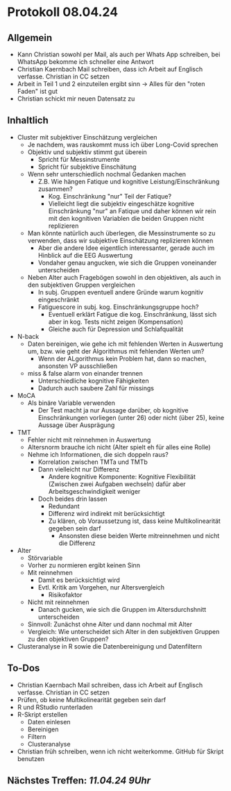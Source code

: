 # Protokoll 08.04.24

## Allgemein
- Kann Christian sowohl per Mail, als auch per Whats App schreiben, bei WhatsApp bekomme ich schneller eine Antwort
- Christian Kaernbach Mail schreiben, dass ich Arbeit auf Englisch verfasse. Christian in CC setzen
- Arbeit in Teil 1 und 2 einzuteilen ergibt sinn -> Alles für den "roten Faden" ist gut
- Christian schickt mir neuen Datensatz zu
## Inhaltlich
- Cluster mit subjektiver Einschätzung vergleichen
  - Je nachdem, was rauskommt muss ich über Long-Covid sprechen
  - Objektiv und subjektiv stimmt gut überein
    - Spricht für Messinstrumente
    - Spricht für subjektive Einschätung
  - Wenn sehr unterschiedlich nochmal Gedanken machen
    - Z.B. Wie hängen Fatique und kognitive Leistung/Einschränkung zusammen?
      - Kog. Einschränkung "nur" Teil der Fatique?
      - Vielleicht liegt die subjektiv eingeschätze kognitive Einschränkung "nur" an Fatique und daher können wir rein mit den kognitiven Variablen die beiden Gruppen nicht replizieren
  - Man könnte natürlich auch überlegen, die Messinstrumente so zu verwenden, dass wir subjektive Einschätzung replizieren können
    - Aber die andere Idee eigentlich interessanter, gerade auch im Hinblick auf die EEG Auswertung
    - Vondaher genau angucken, wie sich die Gruppen voneinander unterscheiden
  - Neben Alter auch Fragebögen sowohl in den objektiven, als auch in den subjektiven Gruppen vergleichen
    - In subj. Gruppen eventuell andere Gründe warum kognitiv eingeschränkt
    - Fatiguescore in subj. kog. Einschränkungsgruppe hoch?
      - Eventuell erklärt Fatigue die kog. Einschränkung, lässt sich aber in kog. Tests nicht zeigen (Kompensation)
      - Gleiche auch für Depression und Schlafqualität
- N-back
  - Daten bereinigen, wie gehe ich mit fehlenden Werten in Auswertung um, bzw. wie geht der Algorithmus mit fehlenden Werten um?
    - Wenn der ALgorithmus kein Problem hat, dann so machen, ansonsten VP ausschließen
  - miss & false alarm von einander trennen
    - Unterschiedliche kognitive Fähigkeiten
    - Dadurch auch saubere Zahl für missings
- MoCA
  - Als binäre Variable verwenden
    - Der Test macht ja nur Aussage darüber, ob kognitive Einschränkungen vorliegen (unter 26) oder nicht (über 25), keine Aussage über Ausprägung
- TMT
  - Fehler nicht mit reinnehmen in Auswertung
  - Altersnorm brauche ich nicht (Alter spielt eh für alles eine Rolle)
  - Nehme ich Informationen, die sich doppeln raus?
    - Korrelation zwischen TMTa und TMTb
    - Dann vielleicht nur Differenz
      - Andere kognitive Komponente: Kognitive Flexibilität (Zwischen zwei Aufgaben wechseln) dafür aber Arbeitsgeschwindigkeit weniger
    - Doch beides drin lassen
      - Redundant
      - Differenz wird indirekt mit berücksichtigt
      - Zu klären, ob Voraussetzung ist, dass keine Multikolinearität gegeben sein darf
        - Ansonsten diese beiden Werte mitreinnehmen und nicht die Differenz
- Alter
  - Störvariable
  - Vorher zu normieren ergibt keinen Sinn
  - Mit reinnehmen
    - Damit es berücksichtigt wird
    - Evtl. Kritik am Vorgehen, nur Altersvergleich
      - Risikofaktor
  - Nicht mit reinnehmen
    - Danach gucken, wie sich die Gruppen im Altersdurchshnitt unterscheiden
  - Sinnvoll: Zunächst ohne Alter und dann nochmal mit Alter
  - Vergleich: Wie unterscheidet sich Alter in den subjektiven Gruppen zu den objektiven Gruppen?
- Clusteranalyse in R sowie die Datenbereinigung und Datenfiltern 
## To-Dos
- Christian Kaernbach Mail schreiben, dass ich Arbeit auf Englisch verfasse. Christian in CC setzen
- Prüfen, ob keine Multikolinearität gegeben sein darf
- R und RStudio runterladen 
- R-Skript erstellen
  - Daten einlesen
  - Bereinigen
  - Filtern
  - Clusteranalyse
- Christian früh schreiben, wenn ich nicht weiterkomme. GitHub für Skript benutzen
## Nächstes Treffen: *11.04.24 9Uhr*
